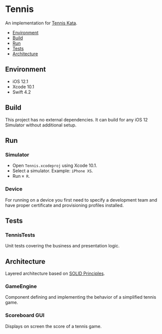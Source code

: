 # Tennis

An implementation for [Tennis Kata](https://gist.github.com/MatteoPierro/22e09a2b5d9e41fdd8c226d318fc0984).

- [Environment](#environment)
- [Build](#build)
- [Run](#run) 
- [Tests](#tests)
- [Architecture](#architecture)

## Environment

- iOS 12.1
- Xcode 10.1
- Swift 4.2

## Build

This project has no external dependencies. It can build for any iOS 12 Simulator without additional setup.

## Run

### Simulator

- Open `Tennis.xcodeproj` using Xcode 10.1.
- Select a simulator. Example: `iPhone XS`.
- Run `⌘ R`.

### Device

For running on a device you first need to specify a development team and have proper certificate and provisioning profiles installed.

## Tests

### TennisTests

Unit tests covering the business and presentation logic.

## Architecture

Layered architecture based on [SOLID Principles](https://en.wikipedia.org/wiki/SOLID).

### GameEngine

Component defining and implementing the behavior of a simplified tennis game.

### Scoreboard GUI

Displays on screen the score of a tennis game.
